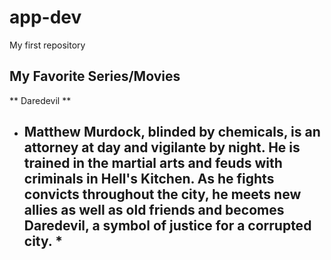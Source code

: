 # app-dev
My first repository
## My Favorite Series/Movies

** Daredevil **
* Matthew Murdock, blinded by chemicals, is an attorney at day and vigilante by night. He is trained in the martial arts and feuds with criminals in Hell's Kitchen. As he fights convicts throughout the city, he meets new allies as well as old friends and becomes Daredevil, a symbol of justice for a corrupted city. *
  ---
   

